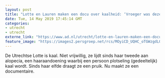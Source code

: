 ```yaml
---
layout: post
title: "Lotte en Lauren maken een docu over kaalheid: ‘Vroeger was deze aandoening mijn grootste geheim’"
date: Tue, 14 May 2019 17:45:14 GMT
categories: 
- utrecht 
- utrecht 
externe_link: "https://www.ad.nl/utrecht/lotte-en-lauren-maken-een-docu-over-kaalheid-vroeger-was-deze-aandoening-mijn-grootste-geheim~ab625b9e/"
feature_image: "https://images2.persgroep.net/rcs/MOyiCD_UQHC_oTGWzgdL0pHlfuY/diocontent/148351440/_fitwidth/400/?appId=21791a8992982cd8da851550a453bd7f&quality=0.7"
---
```


De Utrechtse Lotte is kaal. Niet vrijwillig, ze lijdt sinds haar tweede aan alopecia, een haaraandoening waarbij een persoon plotseling (gedeeltelijk) kaal wordt. Sinds haar elfde draagt ze een pruik. Nu maakt ze een documentaire.
